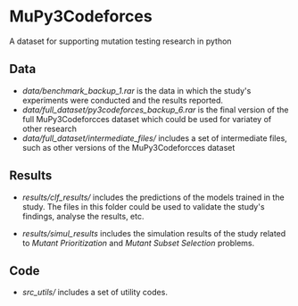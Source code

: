 # MuPy3Codeforces

 A dataset for supporting mutation testing research in python

## Data

- *data/benchmark_backup_1.rar* is the data in which the study's experiments were conducted and the results reported.
- *data/full_dataset/py3codeforces_backup_6.rar* is the final version of the full MuPy3Codeforcces dataset which could be used for variatey of other research
- *data/full_dataset/intermediate_files/* includes a set of intermediate files, such as other versions of the MuPy3Codeforcces dataset

## Results

- *results/clf_results/* includes the predictions of the models trained in the study. The files in this folder could be used to validate the study's findings, analyse the results, etc.

- *results/simul_results* includes the simulation results of the study related to *Mutant Prioritization* and *Mutant Subset Selection* problems.

## Code

- *src_utils/* includes a set of utility codes.

